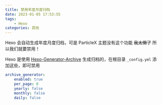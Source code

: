```yaml
---
title: 禁用年度月度归档
date: 2023-01-05 17:53:55
tags:
    - Hexo
categories: 其他
---
```


Hexo 会自动生成年度月度归档，可是 ParticleX 主题没有这个功能 ~~我太懒了~~
所以我们就要禁用！

<!-- more -->

Hexo 是使用 [Hexo-Generator-Archive](https://github.com/hexojs/hexo-generator-archive) 生成归档的，在根目录 `_config.yml` 添加这些，即可禁用

```yaml
archive_generator:
    enabled: true
    per_page: 0
    yearly: false
    monthly: false
    daily: false
```
